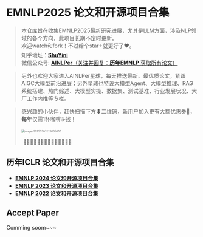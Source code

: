 # EMNLP2025 论文和开源项目合集

>本仓库旨在收集EMNLP2025最新研究进展，尤其是LLM方面，涉及NLP领域的各个方向，此项目长期不定时更新。</br>
>欢迎watch和fork！不过给个star⭐就更好了❤️。</br>
>知乎地址：[**ShuYini**](https://www.zhihu.com/people/wangjini521/activities)</br>
>微信公众号: [**AINLPer**（关注并回复：**历年EMNLP** 获取所有论文）](https://mp.weixin.qq.com/s?__biz=MzUzOTgwNDMzOQ==&mid=2247493926&idx=1&sn=7c3af9a58296f10173b3eba3bec15137&chksm=fac07efacdb7f7ec6f879dad43d5c3dd9af8950ba65faa3cea3f8cbef8208adae2449ec29327&token=890750657&lang=zh_CN#rd)

>另外也欢迎大家进入AINLPer星球，每天推送最新、最优质论文，紧跟AIGC大模型前沿进展；另外星球也特设大模型Agent、大模型推理、RAG系统搭建、热门综述、大模型实操、数据集、测试基准、行业发展状况、大厂工作内推等专栏。</br>

>感兴趣的小伙伴，赶快扫描下方⬇二维码，新用户加入更有大额优惠券🔖，**每年**仅需1杯咖啡☕钱！</br>
>
><img src="https://gitee.com/ainlper/typorapicgo/raw/master/img/image-20250303223035800.png" alt="image-20250303223035800" style="zoom: 50%;" />
>
>​                                                       💎💎💎💎💎💎💎💎💎💎💎💎💎💎</br>



## 历年ICLR 论文和开源项目合集

- [**EMNLP 2024 论文和开源项目合集**](./EMNLP2024-Papers-with-Code.md)
- [**EMNLP 2023 论文和开源项目合集**](./EMNLP2023-Papers-with-Code.md)
- [**EMNLP 2022 论文和开源项目合集**](./EMNLP2022-Papers-with-Code.md)

## Accept Paper

Comming soom~~~
